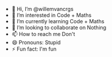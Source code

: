 - 👋 Hi, I’m @willemvancrgs
- 👀 I’m interested in Code + Maths
- 🌱 I’m currently learning Code + Maths
- 💞️ I’m looking to collaborate on Nothing
- 📫 How to reach me Don't
- 😄 Pronouns: Stupid
- ⚡ Fun fact: I'm fun

<!---
willemvancrgs/willemvancrgs is a ✨ special ✨ repository because its `README.md` (this file) appears on your GitHub profile.
You can click the Preview link to take a look at your changes.
--->
